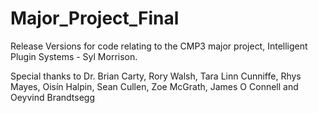 # Major_Project_Final
Release Versions for code relating to the CMP3 major project,
Intelligent Plugin Systems - Syl Morrison.

Special thanks to Dr. Brian Carty, Rory Walsh, Tara Linn Cunniffe, Rhys Mayes, Oisín Halpin, Sean Cullen, Zoe McGrath, James O Connell and Oeyvind Brandtsegg

